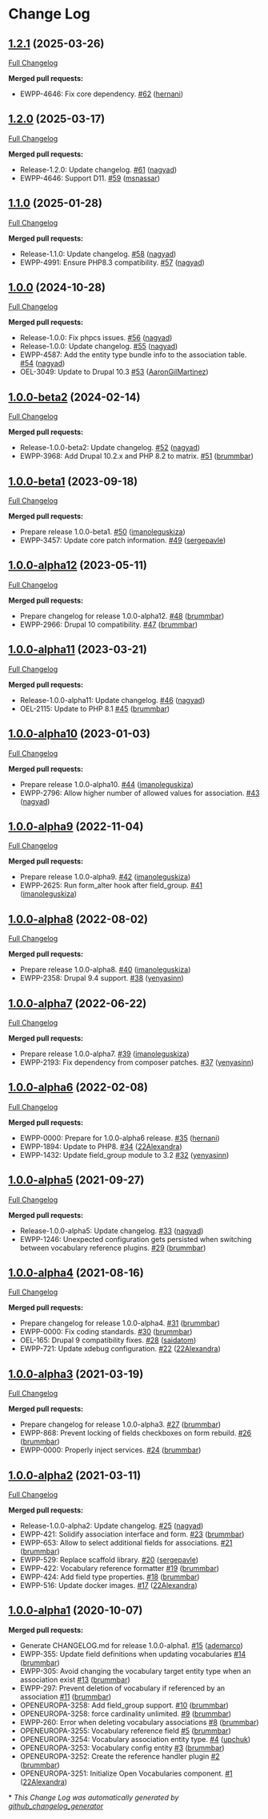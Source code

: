 # Change Log

## [1.2.1](https://github.com/openeuropa/open_vocabularies/tree/1.2.1) (2025-03-26)
[Full Changelog](https://github.com/openeuropa/open_vocabularies/compare/1.2.0...1.2.1)

**Merged pull requests:**

- EWPP-4646: Fix core dependency. [\#62](https://github.com/openeuropa/open_vocabularies/pull/62) ([hernani](https://github.com/hernani))

## [1.2.0](https://github.com/openeuropa/open_vocabularies/tree/1.2.0) (2025-03-17)
[Full Changelog](https://github.com/openeuropa/open_vocabularies/compare/1.1.0...1.2.0)

**Merged pull requests:**

- Release-1.2.0: Update changelog. [\#61](https://github.com/openeuropa/open_vocabularies/pull/61) ([nagyad](https://github.com/nagyad))
- EWPP-4646: Support D11. [\#59](https://github.com/openeuropa/open_vocabularies/pull/59) ([msnassar](https://github.com/msnassar))

## [1.1.0](https://github.com/openeuropa/open_vocabularies/tree/1.1.0) (2025-01-28)
[Full Changelog](https://github.com/openeuropa/open_vocabularies/compare/1.0.0...1.1.0)

**Merged pull requests:**

- Release-1.1.0: Update changelog. [\#58](https://github.com/openeuropa/open_vocabularies/pull/58) ([nagyad](https://github.com/nagyad))
- EWPP-4991: Ensure PHP8.3 compatibility. [\#57](https://github.com/openeuropa/open_vocabularies/pull/57) ([nagyad](https://github.com/nagyad))

## [1.0.0](https://github.com/openeuropa/open_vocabularies/tree/1.0.0) (2024-10-28)
[Full Changelog](https://github.com/openeuropa/open_vocabularies/compare/1.0.0-beta2...1.0.0)

**Merged pull requests:**

- Release-1.0.0: Fix phpcs issues. [\#56](https://github.com/openeuropa/open_vocabularies/pull/56) ([nagyad](https://github.com/nagyad))
- Release-1.0.0: Update changelog. [\#55](https://github.com/openeuropa/open_vocabularies/pull/55) ([nagyad](https://github.com/nagyad))
- EWPP-4587: Add the entity type bundle info to the association table. [\#54](https://github.com/openeuropa/open_vocabularies/pull/54) ([nagyad](https://github.com/nagyad))
- OEL-3049: Update to Drupal 10.3 [\#53](https://github.com/openeuropa/open_vocabularies/pull/53) ([AaronGilMartinez](https://github.com/AaronGilMartinez))

## [1.0.0-beta2](https://github.com/openeuropa/open_vocabularies/tree/1.0.0-beta2) (2024-02-14)
[Full Changelog](https://github.com/openeuropa/open_vocabularies/compare/1.0.0-beta1...1.0.0-beta2)

**Merged pull requests:**

- Release-1.0.0-beta2: Update changelog. [\#52](https://github.com/openeuropa/open_vocabularies/pull/52) ([nagyad](https://github.com/nagyad))
- EWPP-3968: Add Drupal 10.2.x and PHP 8.2 to matrix. [\#51](https://github.com/openeuropa/open_vocabularies/pull/51) ([brummbar](https://github.com/brummbar))

## [1.0.0-beta1](https://github.com/openeuropa/open_vocabularies/tree/1.0.0-beta1) (2023-09-18)
[Full Changelog](https://github.com/openeuropa/open_vocabularies/compare/1.0.0-alpha12...1.0.0-beta1)

**Merged pull requests:**

- Prepare release 1.0.0-beta1. [\#50](https://github.com/openeuropa/open_vocabularies/pull/50) ([imanoleguskiza](https://github.com/imanoleguskiza))
- EWPP-3457: Update core patch information. [\#49](https://github.com/openeuropa/open_vocabularies/pull/49) ([sergepavle](https://github.com/sergepavle))

## [1.0.0-alpha12](https://github.com/openeuropa/open_vocabularies/tree/1.0.0-alpha12) (2023-05-11)
[Full Changelog](https://github.com/openeuropa/open_vocabularies/compare/1.0.0-alpha11...1.0.0-alpha12)

**Merged pull requests:**

- Prepare changelog for release 1.0.0-alpha12. [\#48](https://github.com/openeuropa/open_vocabularies/pull/48) ([brummbar](https://github.com/brummbar))
- EWPP-2966: Drupal 10 compatibility. [\#47](https://github.com/openeuropa/open_vocabularies/pull/47) ([brummbar](https://github.com/brummbar))

## [1.0.0-alpha11](https://github.com/openeuropa/open_vocabularies/tree/1.0.0-alpha11) (2023-03-21)
[Full Changelog](https://github.com/openeuropa/open_vocabularies/compare/1.0.0-alpha10...1.0.0-alpha11)

**Merged pull requests:**

- Release-1.0.0-alpha11: Update changelog. [\#46](https://github.com/openeuropa/open_vocabularies/pull/46) ([nagyad](https://github.com/nagyad))
- OEL-2115: Update to PHP 8.1 [\#45](https://github.com/openeuropa/open_vocabularies/pull/45) ([brummbar](https://github.com/brummbar))

## [1.0.0-alpha10](https://github.com/openeuropa/open_vocabularies/tree/1.0.0-alpha10) (2023-01-03)
[Full Changelog](https://github.com/openeuropa/open_vocabularies/compare/1.0.0-alpha9...1.0.0-alpha10)

**Merged pull requests:**

- Prepare release 1.0.0-alpha10. [\#44](https://github.com/openeuropa/open_vocabularies/pull/44) ([imanoleguskiza](https://github.com/imanoleguskiza))
- EWPP-2796: Allow higher number of allowed values for association. [\#43](https://github.com/openeuropa/open_vocabularies/pull/43) ([nagyad](https://github.com/nagyad))

## [1.0.0-alpha9](https://github.com/openeuropa/open_vocabularies/tree/1.0.0-alpha9) (2022-11-04)
[Full Changelog](https://github.com/openeuropa/open_vocabularies/compare/1.0.0-alpha8...1.0.0-alpha9)

**Merged pull requests:**

- Prepare release 1.0.0-alpha9. [\#42](https://github.com/openeuropa/open_vocabularies/pull/42) ([imanoleguskiza](https://github.com/imanoleguskiza))
- EWPP-2625: Run form\_alter hook after field\_group. [\#41](https://github.com/openeuropa/open_vocabularies/pull/41) ([imanoleguskiza](https://github.com/imanoleguskiza))

## [1.0.0-alpha8](https://github.com/openeuropa/open_vocabularies/tree/1.0.0-alpha8) (2022-08-02)
[Full Changelog](https://github.com/openeuropa/open_vocabularies/compare/1.0.0-alpha7...1.0.0-alpha8)

**Merged pull requests:**

- Prepare release 1.0.0-alpha8. [\#40](https://github.com/openeuropa/open_vocabularies/pull/40) ([imanoleguskiza](https://github.com/imanoleguskiza))
- EWPP-2358: Drupal 9.4 support. [\#38](https://github.com/openeuropa/open_vocabularies/pull/38) ([yenyasinn](https://github.com/yenyasinn))

## [1.0.0-alpha7](https://github.com/openeuropa/open_vocabularies/tree/1.0.0-alpha7) (2022-06-22)
[Full Changelog](https://github.com/openeuropa/open_vocabularies/compare/1.0.0-alpha6...1.0.0-alpha7)

**Merged pull requests:**

- Prepare release 1.0.0-alpha7. [\#39](https://github.com/openeuropa/open_vocabularies/pull/39) ([imanoleguskiza](https://github.com/imanoleguskiza))
- EWPP-2193: Fix dependency from composer patches. [\#37](https://github.com/openeuropa/open_vocabularies/pull/37) ([yenyasinn](https://github.com/yenyasinn))

## [1.0.0-alpha6](https://github.com/openeuropa/open_vocabularies/tree/1.0.0-alpha6) (2022-02-08)
[Full Changelog](https://github.com/openeuropa/open_vocabularies/compare/1.0.0-alpha5...1.0.0-alpha6)

**Merged pull requests:**

- EWPP-0000: Prepare for 1.0.0-alpha6 release. [\#35](https://github.com/openeuropa/open_vocabularies/pull/35) ([hernani](https://github.com/hernani))
- EWPP-1894: Update to PHP8. [\#34](https://github.com/openeuropa/open_vocabularies/pull/34) ([22Alexandra](https://github.com/22Alexandra))
- EWPP-1432: Update field\_group module to 3.2 [\#32](https://github.com/openeuropa/open_vocabularies/pull/32) ([yenyasinn](https://github.com/yenyasinn))

## [1.0.0-alpha5](https://github.com/openeuropa/open_vocabularies/tree/1.0.0-alpha5) (2021-09-27)
[Full Changelog](https://github.com/openeuropa/open_vocabularies/compare/1.0.0-alpha4...1.0.0-alpha5)

**Merged pull requests:**

- Release-1.0.0-alpha5: Update changelog. [\#33](https://github.com/openeuropa/open_vocabularies/pull/33) ([nagyad](https://github.com/nagyad))
- EWPP-1246: Unexpected configuration gets persisted when switching between vocabulary reference plugins. [\#29](https://github.com/openeuropa/open_vocabularies/pull/29) ([brummbar](https://github.com/brummbar))

## [1.0.0-alpha4](https://github.com/openeuropa/open_vocabularies/tree/1.0.0-alpha4) (2021-08-16)
[Full Changelog](https://github.com/openeuropa/open_vocabularies/compare/1.0.0-alpha3...1.0.0-alpha4)

**Merged pull requests:**

- Prepare changelog for release 1.0.0-alpha4. [\#31](https://github.com/openeuropa/open_vocabularies/pull/31) ([brummbar](https://github.com/brummbar))
- EWPP-0000: Fix coding standards. [\#30](https://github.com/openeuropa/open_vocabularies/pull/30) ([brummbar](https://github.com/brummbar))
- OEL-165: Drupal 9 compatibility fixes. [\#28](https://github.com/openeuropa/open_vocabularies/pull/28) ([saidatom](https://github.com/saidatom))
- EWPP-721: Update xdebug configuration. [\#22](https://github.com/openeuropa/open_vocabularies/pull/22) ([22Alexandra](https://github.com/22Alexandra))

## [1.0.0-alpha3](https://github.com/openeuropa/open_vocabularies/tree/1.0.0-alpha3) (2021-03-19)
[Full Changelog](https://github.com/openeuropa/open_vocabularies/compare/1.0.0-alpha2...1.0.0-alpha3)

**Merged pull requests:**

- Prepare changelog for release 1.0.0-alpha3. [\#27](https://github.com/openeuropa/open_vocabularies/pull/27) ([brummbar](https://github.com/brummbar))
- EWPP-868: Prevent locking of fields checkboxes on form rebuild. [\#26](https://github.com/openeuropa/open_vocabularies/pull/26) ([brummbar](https://github.com/brummbar))
- EWPP-0000: Properly inject services. [\#24](https://github.com/openeuropa/open_vocabularies/pull/24) ([brummbar](https://github.com/brummbar))

## [1.0.0-alpha2](https://github.com/openeuropa/open_vocabularies/tree/1.0.0-alpha2) (2021-03-11)
[Full Changelog](https://github.com/openeuropa/open_vocabularies/compare/1.0.0-alpha1...1.0.0-alpha2)

**Merged pull requests:**

- Release-1.0.0-alpha2: Update changelog. [\#25](https://github.com/openeuropa/open_vocabularies/pull/25) ([nagyad](https://github.com/nagyad))
- EWPP-421: Solidify association interface and form. [\#23](https://github.com/openeuropa/open_vocabularies/pull/23) ([brummbar](https://github.com/brummbar))
- EWPP-653: Allow to select additional fields for associations. [\#21](https://github.com/openeuropa/open_vocabularies/pull/21) ([brummbar](https://github.com/brummbar))
- EWPP-529: Replace scaffold library. [\#20](https://github.com/openeuropa/open_vocabularies/pull/20) ([sergepavle](https://github.com/sergepavle))
- EWPP-422: Vocabulary reference formatter [\#19](https://github.com/openeuropa/open_vocabularies/pull/19) ([brummbar](https://github.com/brummbar))
- EWPP-424: Add field type properties. [\#18](https://github.com/openeuropa/open_vocabularies/pull/18) ([brummbar](https://github.com/brummbar))
- EWPP-516: Update docker images. [\#17](https://github.com/openeuropa/open_vocabularies/pull/17) ([22Alexandra](https://github.com/22Alexandra))

## [1.0.0-alpha1](https://github.com/openeuropa/open_vocabularies/tree/1.0.0-alpha1) (2020-10-07)
**Merged pull requests:**

- Generate CHANGELOG.md for release 1.0.0-alpha1. [\#15](https://github.com/openeuropa/open_vocabularies/pull/15) ([ademarco](https://github.com/ademarco))
- EWPP-355: Update field definitions when updating vocabularies [\#14](https://github.com/openeuropa/open_vocabularies/pull/14) ([brummbar](https://github.com/brummbar))
- EWPP-305: Avoid changing the vocabulary target entity type when an association exist [\#13](https://github.com/openeuropa/open_vocabularies/pull/13) ([brummbar](https://github.com/brummbar))
- EWPP-297: Prevent deletion of vocabulary if referenced by an association [\#11](https://github.com/openeuropa/open_vocabularies/pull/11) ([brummbar](https://github.com/brummbar))
- OPENEUROPA-3258: Add field\_group support. [\#10](https://github.com/openeuropa/open_vocabularies/pull/10) ([brummbar](https://github.com/brummbar))
- OPENEUROPA-3258: force cardinality unlimited. [\#9](https://github.com/openeuropa/open_vocabularies/pull/9) ([brummbar](https://github.com/brummbar))
- EWPP-260: Error when deleting vocabulary associations [\#8](https://github.com/openeuropa/open_vocabularies/pull/8) ([brummbar](https://github.com/brummbar))
- OPENEUROPA-3255: Vocabulary reference field [\#5](https://github.com/openeuropa/open_vocabularies/pull/5) ([brummbar](https://github.com/brummbar))
- OPENEUROPA-3254: Vocabulary association entity type. [\#4](https://github.com/openeuropa/open_vocabularies/pull/4) ([upchuk](https://github.com/upchuk))
- OPENEUROPA-3253: Vocabulary config entity [\#3](https://github.com/openeuropa/open_vocabularies/pull/3) ([brummbar](https://github.com/brummbar))
- OPENEUROPA-3252: Create the reference handler plugin [\#2](https://github.com/openeuropa/open_vocabularies/pull/2) ([brummbar](https://github.com/brummbar))
- OPENEUROPA-3251: Initialize Open Vocabularies component. [\#1](https://github.com/openeuropa/open_vocabularies/pull/1) ([22Alexandra](https://github.com/22Alexandra))



\* *This Change Log was automatically generated by [github_changelog_generator](https://github.com/skywinder/Github-Changelog-Generator)*
